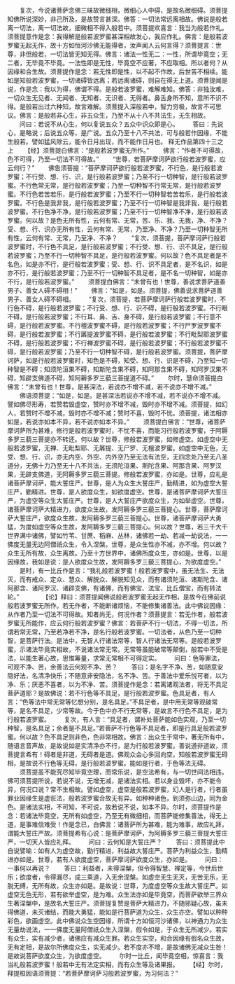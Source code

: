 <!-- { "loadSidebar": true } -->
　　复次，今说诸菩萨念佛三昧故微细相，微细心人中碍，是故名微细碍。须菩提知佛所说深妙，非己所及，是故赞言甚深。佛答：一切法常远离相故。佛说是般若离一切法，离一切法故，细微相不得入般若中。须菩提欢喜言：我当为般若作礼。须菩提意作是念：我得解是般若波罗蜜甚深相故发心，我应作礼。佛言：是般若波罗蜜无起无作，故十方如恒河沙佛无能得者，汝声闻人云何言得？须菩提言：世尊，非但般若，一切法皆无知无得。佛言：诸法一性无二：一性，所谓毕竟空；无二者，无毕竟不毕竟。一法性即是无性，毕竟空不应著，不应取相。所以者何？从因缘和合生故。须菩提作是念：若无性即是性，以不起不作故，后世苦不相续。能如是知般若波罗蜜，一切诸碍皆远离；若远离诸碍，则自在得无上道。须菩提闻是说，作是念：我以为得，佛谓不得。是般若波罗蜜，难解难知。佛答：非独汝难，一切众生无见者、无闻者、无知者、无识者、无得者。鼻舌身所不知，意所不识不得。是般若出过六种知，故言难解。须菩提入深般若中，智力穷极，故言不可思议。佛言：是般若非心生，非五众生，乃至不从十八不共法生，无生相故。
　　问曰：若说不从心生，何以复说五众？五众中识众即是心。
　　答曰：先说心，是略说；后说五众等，是广说。五众乃至十八不共法，可与般若作因缘，不能生般若。譬如猛风除云，能令日月出现，而不能作日月也。
释无作品第四十三之上
　　【经】须菩提白佛言：“是般若波罗蜜无所作。”
　　佛言：“作者不可得故，色不可得，乃至一切法不可得故。”
　　“世尊，若菩萨摩诃萨欲行般若波罗蜜，应云何行？”
　　佛告须菩提：“菩萨摩诃萨欲行般若波罗蜜，不行色，是行般若波罗蜜；不行受、想、行、识，是行般若波罗蜜；乃至不行一切种智，是行般若波罗蜜。不行色常无常，是行般若波罗蜜；乃至一切种智不行常无常，是行般若波罗蜜。不行色若苦若乐，是行般若波罗蜜；乃至不行一切种智若苦若乐，是行般若波罗蜜。不行色是我非我，是行般若波罗蜜；乃至不行一切种智是我非我，是行般若波罗蜜。不行色净不净，是行般若波罗蜜；乃至不行一切种智净不净，是行般若波罗蜜。何以故？是色无所有性，云何有常、无常，苦、乐、我、无我，净、不净？受、想、行、识亦无所有性，云何有常、无常，乃至净、不净？乃至一切种智无所有性，云何有常、无常，乃至净、不净？
　　“复次，须菩提，菩萨摩诃萨行般若波罗蜜时，不行色不具足，是行般若波罗蜜；不行受、想、行、识不具足，是行般若波罗蜜；乃至不行一切种智不具足，是行般若波罗蜜。何以故？色不具足者是不名色，如是亦不行，是行般若波罗蜜；受、想、行、识不具足者，是不名识，如是亦不行，是行般若波罗蜜；乃至不行一切种智不具足者，是不名一切种智，如是亦不行，是行般若波罗蜜。”
　　须菩提白佛言：“未曾有也！世尊，善说求菩萨道善男子、善女人碍不碍相！”
　　佛言：“如是，如是。须菩提，佛善说求菩萨道善男子、善女人碍不碍相。
　　“复次，须菩提，若菩萨摩诃萨行般若波罗蜜时，不行色不碍，是行般若波罗蜜；不行受、想、行、识不碍，是行般若波罗蜜。不行眼不碍，是行般若波罗蜜；不行耳、鼻、舌、身不碍，是行般若波罗蜜；不行意不碍，是行般若波罗蜜。不行檀波罗蜜不碍，是行般若波罗蜜；不行尸罗波罗蜜不碍，是行般若波罗蜜；不行羼提波罗蜜不碍，是行般若波罗蜜；不行毗梨耶波罗蜜不碍，是行般若波罗蜜；不行禅波罗蜜不碍，是行般若波罗蜜；不行般若波罗蜜不碍，是行般若波罗蜜；乃至不行一切种智不碍，是行般若波罗蜜。须菩提，菩萨摩诃萨，如是行般若波罗蜜时，知色是不碍，知受、想、行、识是不碍，乃至知一切种智是不碍；知须陀洹果不碍，知斯陀含果不碍，知阿那含果不碍，知阿罗汉果不碍，知辟支佛道不碍，知阿耨多罗三藐三菩提道不碍。”
　　尔时，慧命须菩提白佛言：“未曾有也！世尊，是甚深法，若说亦不增不减，若不说亦不增不减。”
　　佛语须菩提：“如是，如是。是甚深法若说亦不增不减，若不说亦不增不减。譬如佛尽形寿，若赞若毁虚空，赞时亦不增不减，毁时亦不增不减。须菩提，如幻人，若赞时不增不减，毁时亦不增不减；赞时不喜，毁时不忧。须菩提，诸法相亦如是，若说亦如本不异，若不说亦如本不异。”
　　须菩提白佛言：“世尊，诸菩萨摩诃萨所为甚难，修行是般若波罗蜜时，不忧不喜，而能习行般若波罗蜜，于阿耨多罗三藐三菩提亦不转还。何以故？世尊，修般若波罗蜜，如修虚空。如虚空中无般若波罗蜜，无禅、无毗梨耶、无羼提、无尸罗、无檀波罗蜜。如虚空中无色，无受、想、行、识，亦无内空、外空、内外空乃至无法有法空，无四念处乃至无八圣道分，无佛十力乃至无十八不共法，无须陀洹果、斯陀含果、阿那含果、阿罗汉果，无辟支佛道，无阿耨多罗三藐三菩提。修般若波罗蜜，亦如是。世尊，应礼是诸菩萨摩诃萨，能大誓庄严。世尊，是人为众生大誓庄严，勤精进，如为虚空大誓庄严，勤精进。世尊，是人欲度众生，如欲度虚空。世尊，是诸菩萨摩诃萨大誓庄严，为虚空等众生大誓庄严。世尊，是人大誓庄严欲度众生，为如举虚空。世尊，诸菩萨摩诃萨大精进力，欲度众生故，发阿耨多罗三藐三菩提心。世尊，菩萨摩诃萨大誓庄严，欲度众生故，发阿耨多罗三藐三菩提心。世尊，诸菩萨摩诃萨大勇猛，为度如虚空等众生故，发阿耨多罗三藐三菩提心。何以故？世尊，若三千大千世界满中诸佛，譬如竹苇、甘蔗、稻麻、丛林，诸佛若一劫、若减一劫说法，一一佛度无量无边阿僧祇众生，令入涅槃。世尊，是众生性亦不减，亦不增。何以故？众生无所有故，众生离故。乃至十方世界中，诸佛所度众生，亦如是。世尊，以是因缘故，我如是说：是人欲度众生故，发阿耨多罗三藐三菩提心，为欲度虚空。”
　　是时，有一比丘作是言：“我礼般若波罗蜜！般若波罗蜜中，虽无法生、无法灭，而有戒众、定众、慧众、解脱众、解脱知见众，而有诸须陀洹、诸斯陀含、诸阿那含、诸阿罗汉、诸辟支佛，有诸佛，而有佛宝、法宝、比丘僧宝，而有转法轮。”　　
　　【论】释曰：须菩提闻佛说般若波罗蜜无起无作相，是故今在佛前说般若波罗蜜无所作。若无作者，不能断诸烦恼，不能修集诸善法。此中佛说因缘：从作者乃至一切法不可得故。知者尚无，何况作者？须菩提言：若无作者，般若波罗蜜无所能作，应云何行般若波罗蜜？佛言：若菩萨不行一切法，不得一切法，所谓若常无常，乃至若净若不净，是名行般若波罗蜜。一切法者，从色乃至一切种智，是菩萨行法。是法中，无智人行诸法常等，智人行诸法无常等。是般若波罗蜜，示诸法毕竟实相故，不说诸法常无常。无常等虽能破常等颠倒，般若中不受是法，以能生著心故，思惟筹量，求常无常相不可得定实。
　　问曰：色等罪法，可观不净、苦，余善法云何观不净、苦？
　　答曰：是名字不净、苦，如随意安隐好法，名清净快乐；不随意非安隐法，名不净、苦。于善法中爱乐悦可者，以为净、乐；厌恶不喜者，以为不净、苦。须菩提作是念：若离诸观法者，将无不具足菩萨道耶？是故佛说：若不行色等不具足，是行般若波罗蜜。色具足者，有人言：“色等法中常无常等忆想分别，是名具足。”不具足者，是中用无常等观破常等，是名不具足，少常等故。今于色中亦不行无常等，是故言不行色不具足，是为行般若波罗蜜。
　　复次，有人言：“具足者，谓补处菩萨能如色实观，乃至一切种智，是名具足；余者是不具足。”若菩萨不行色等不具足者，即是行具足般若波罗蜜。何以故？色不具足则非色，色非常相故。佛言：出众生于常中，著无所有中，随语言音声故，是故说如是实清净亦不行，是为行般若波罗蜜。善说道非道故，须菩提言希有！碍者是非道，无碍者是道。佛观众会心多回向空，知般若波罗蜜无碍相，是故说不行色等无碍，是行般若波罗蜜。能如是行者，于色等法无碍。
　　须菩提虽不能究尽知毕竟空理，而常乐说，是空法希有，与一切世间法相违。佛可须菩提所说，若说不说，无增无减，是诸法实相。若以身业毁坏，亦不能令异，何况口说？常不生相故。譬如虚空，虚空是般若波罗蜜，幻人是行者，行者虽罪业因缘生是虚诳法，般若波罗蜜合故无有异。如种种诸色，到须弥山边，同为金色。是诸法实相，不可知，不可说，故若说不说，如本不异。尔时，须菩提作是念：若诸法毕竟空，无所有如虚空，乃至无有微细相，而菩萨能修集善法，得无上道，是事难信难受！作是念已，白佛言：诸菩萨所为甚难，能为难事，故应礼拜，谓能大誓庄严故。须菩提希有心说：是菩萨摩诃萨，为阿耨多罗三藐三菩提大誓庄严，一切天人皆应礼拜。
　　问曰：云何知是大誓庄严？
　　答曰：须菩提此中自说譬喻：如有人为虚空故，勤行精进，利益故大誓庄严。菩萨为利益众生，勤精进亦如是。世尊，若有人欲度虚空，菩萨摩诃萨欲度众生，亦如是。
　　问曰：一事何以再说？
　　答曰：利益者，未得涅槃，但令得智慧、禅定等，今世后世乐；欲度者，令得漏尽，成三乘道，入无余涅槃。如虚空无生无灭，无苦无乐，无脱无缚，无所有故，众生亦如是。是故说：世尊，为度虚空等众生故大誓庄严。如虚空无色无形，若有欲举虚空，是为难。众生法亦如是毕竟空，而菩萨欲举三界众生著涅槃中，是故名大誓庄严。须菩提复赞是菩萨大精进力，不随邪疑心故，虽未得佛道，未灭诸结，而能大勇猛，能如是行菩萨道为众生，众生亦空。譬如以种种彩色，欲画虚空。此中佛说众生空因缘，所谓十方如恒河沙诸佛，以神通力为众生无量劫说法，一一佛度无量阿僧祇众生入涅槃，假令如是，于众生无所减少。若实有众生，实有减少者，诸佛应有减众生罪。若众生实空，和合因缘有假名众生故，无有定相，是故尔所佛度众生，实无减少。若不度亦不增，是故诸佛无减众生咎！是故说菩萨欲度众生，为欲度虚空。
　　尔时一比丘，闻毕竟空相，惊喜言：我当礼般若波罗蜜！般若中无有法定实相，而有众生等及诸果报。
　　【经】尔时，释提桓因语须菩提：“若菩萨摩诃萨习般若波罗蜜，为习何法？”
